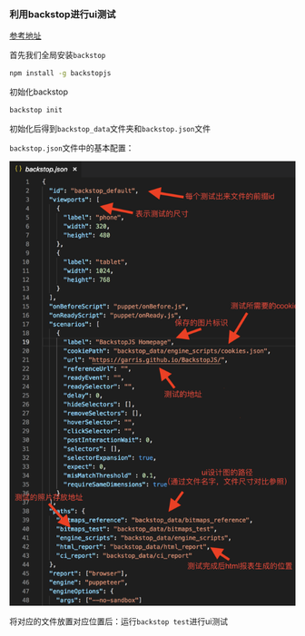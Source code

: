 ### 利用backstop进行ui测试

[参考地址](https://www.npmjs.com/package/backstopjs)

首先我们全局安装`backstop`

```bash
npm install -g backstopjs
```



初始化backstop

```bash
backstop init
```



初始化后得到`backstop_data`文件夹和`backstop.json`文件



`backstop.json`文件中的基本配置：

![](./images/ui/1.png)



将对应的文件放置对应位置后：运行`backstop test`进行ui测试

